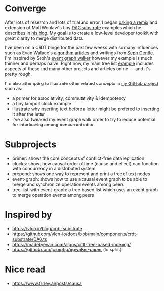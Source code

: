 
# Converge

After lots of research and lots of trial and error, I began [baking a remix](https://github.com/simplygreatwork/converge) and extension of Matt Wonlaw's tiny [DAG substrate](https://github.com/vlcn-io/docs/blob/main/components/crdt-substrate/DAG.ts) examples which he describes in [his blog](https://vlcn.io/blog/crdt-substrate). My goal is to create a low-level developer toolkit with great clarity to merge distributed data.

I've been on a CRDT binge for the past few weeks with so many influences such as Evan Wallace's [algorithm articles](https://madebyevan.com/algos/crdt-tree-based-indexing/) and writings from [Seph Gentle](https://arxiv.org/abs/2409.14252).  I'm inspired by Seph's [event graph walker](https://github.com/josephg/egwalker-from-scratch) however my example is much thinner and perhaps naive. Right now, my main tree list [example](https://github.com/simplygreatwork/converge/tree/main/tree-list-with-event-graph) includes aspects of these and many other projects and articles online ---and it's pretty rough.

I'm also attempting to illustrate other related concepts in [my GitHub project](https://github.com/simplygreatwork/converge) such as:

- a primer for associativity, commutativity & idempotency
- a tiny lamport clock example
- illustrate why inserting text before a letter might be prefered to inserting it after the letter
- I've also tweaked my event graph walk order to try to reduce potential for interleaving among concurrent edits

# Subprojects
- primer: shows the core concepts of conflict-free data replication
- clocks: shows how causal order of time (cause and effect) can function with concurrency in a distributed system
- prepend: shows one way to represent and print a tree of text nodes
- event-graph: shows how to use a causal event graph to be able to merge and synchronize operation events among peers
- tree-list-with-event-graph: a tree-based list which uses an event graph to merge operation events among peers

# Inspired by
- https://vlcn.io/blog/crdt-substrate
- https://github.com/vlcn-io/docs/blob/main/components/crdt-substrate/DAG.ts
- https://madebyevan.com/algos/crdt-tree-based-indexing/
- https://github.com/josephg/egwalker-paper (in spirit)

# Nice read
- https://www.farley.ai/posts/causal
